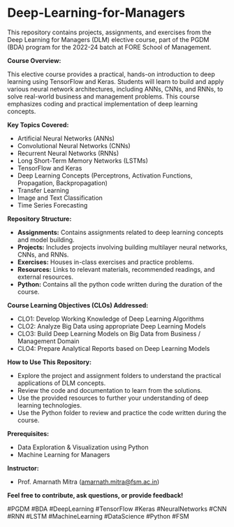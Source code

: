 # Deep-Learning-for-Managers

This repository contains projects, assignments, and exercises from the Deep Learning for Managers (DLM) elective course, part of the PGDM (BDA) program for the 2022-24 batch at FORE School of Management.

**Course Overview:**

This elective course provides a practical, hands-on introduction to deep learning using TensorFlow and Keras. Students will learn to build and apply various neural network architectures, including ANNs, CNNs, and RNNs, to solve real-world business and management problems. This course emphasizes coding and practical implementation of deep learning concepts.

**Key Topics Covered:**

* Artificial Neural Networks (ANNs)
* Convolutional Neural Networks (CNNs)
* Recurrent Neural Networks (RNNs)
* Long Short-Term Memory Networks (LSTMs)
* TensorFlow and Keras
* Deep Learning Concepts (Perceptrons, Activation Functions, Propagation, Backpropagation)
* Transfer Learning
* Image and Text Classification
* Time Series Forecasting

**Repository Structure:**

* **Assignments:** Contains assignments related to deep learning concepts and model building.
* **Projects:** Includes projects involving building multilayer neural networks, CNNs, and RNNs.
* **Exercises:** Houses in-class exercises and practice problems.
* **Resources:** Links to relevant materials, recommended readings, and external resources.
* **Python:** Contains all the python code written during the duration of the course.

**Course Learning Objectives (CLOs) Addressed:**

* CLO1: Develop Working Knowledge of Deep Learning Algorithms
* CLO2: Analyze Big Data using appropriate Deep Learning Models
* CLO3: Build Deep Learning Models on Big Data from Business / Management Domain
* CLO4: Prepare Analytical Reports based on Deep Learning Models

**How to Use This Repository:**

* Explore the project and assignment folders to understand the practical applications of DLM concepts.
* Review the code and documentation to learn from the solutions.
* Use the provided resources to further your understanding of deep learning technologies.
* Use the Python folder to review and practice the code written during the course.

**Prerequisites:**

* Data Exploration & Visualization using Python
* Machine Learning for Managers

**Instructor:**

* Prof. Amarnath Mitra (amarnath.mitra@fsm.ac.in)

**Feel free to contribute, ask questions, or provide feedback!**

#PGDM #BDA #DeepLearning #TensorFlow #Keras #NeuralNetworks #CNN #RNN #LSTM #MachineLearning #DataScience #Python #FSM
